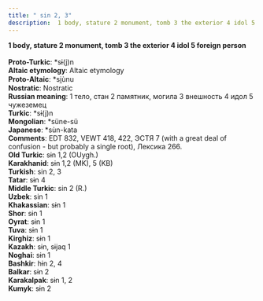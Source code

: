 ```yaml
---
title: " sin 2, 3"
description:  1 body, stature 2 monument, tomb 3 the exterior 4 idol 5 foreign person
---
```

<strong> 1 body, stature 2 monument, tomb 3 the exterior 4 idol 5 foreign person</strong><br><br>
<strong>Proto-Turkic</strong>:  *sɨ(j)n<br>
<strong>Altaic etymology</strong>:  Altaic etymology<br>
<strong> Proto-Altaic</strong>:  *si̯ùnu<br>
<strong>Nostratic</strong>:  Nostratic<br>
<strong>Russian meaning</strong>:  1 тело, стан 2 памятник, могила 3 внешность 4 идол 5 чужеземец<br>
<strong>Turkic</strong>:  *sɨ(j)n<br>
<strong>Mongolian</strong>:  *süne-sü<br>
<strong>Japanese</strong>:  *sùn-kata<br>
<strong>Comments</strong>:  EDT 832, VEWT 418, 422, ЭСТЯ 7 (with a great deal of confusion - but probably a single root), Лексика 266.<br>
<strong>Old Turkic</strong>:  sɨn 1,2 (OUygh.)<br>
<strong>Karakhanid</strong>:  sɨn 1,2 (MK), 5 (KB)<br>
<strong>Turkish</strong>:  sin 2, 3<br>
<strong>Tatar</strong>:  sɨn 4<br>
<strong>Middle Turkic</strong>:  sin 2 (R.)<br>
<strong>Uzbek</strong>:  sin 1<br>
<strong>Khakassian</strong>:  sɨn 1<br>
<strong>Shor</strong>:  sɨn 1<br>
<strong>Oyrat</strong>:  sɨn 1<br>
<strong>Tuva</strong>:  sɨn 1<br>
<strong>Kirghiz</strong>:  sɨn 1<br>
<strong>Kazakh</strong>:  sɨn, sɨjaq 1<br>
<strong>Noghai</strong>:  sɨn 1<br>
<strong>Bashkir</strong>:  hɨn 2, 4<br>
<strong>Balkar</strong>:  sɨn 2<br>
<strong>Karakalpak</strong>:  sɨn 1, 2<br>
<strong>Kumyk</strong>:  sɨn 2<br>



